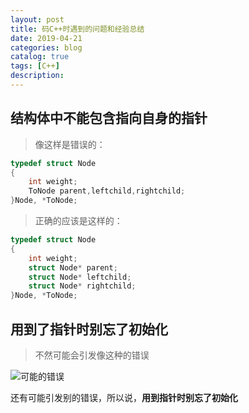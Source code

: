 ```yaml
---
layout: post
title: 码C++时遇到的问题和经验总结
date: 2019-04-21
categories: blog
catalog: true
tags: [C++]
description: 
---
```


## 结构体中不能包含指向自身的指针

>像这样是错误的：
```C++
typedef struct Node
{
	int weight;
	ToNode parent,leftchild,rightchild;
}Node, *ToNode;
```
>正确的应该是这样的：
``` C++
typedef struct Node
{
	int weight;
	struct Node* parent;
	struct Node* leftchild;
	struct Node* rightchild;
}Node, *ToNode;

```

## 用到了指针时别忘了初始化

>不然可能会引发像这种的错误

![可能的错误](https://i.loli.net/2019/05/19/5ce13b7866ef877866.png "可能引发的错误")


还有可能引发别的错误，所以说，**用到指针时别忘了初始化**